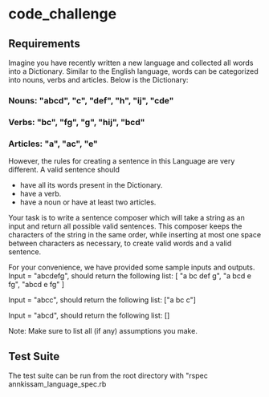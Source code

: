 # code_challenge

## Requirements
Imagine you have recently written a new language and collected all words into a Dictionary. Similar to the English language, words can be categorized into nouns, verbs and articles. Below is the Dictionary:

### Nouns: "abcd", "c", "def", "h", "ij", "cde"
### Verbs: "bc", "fg", "g", "hij", "bcd"
### Articles: "a", "ac", "e"

However, the rules for creating a sentence in this Language are very different. A valid sentence should
- have all its words present in the Dictionary.
- have a verb.
- have a noun or have at least two articles.

Your task is to write a sentence composer which will take a string as an input and return all possible valid sentences. This composer keeps the characters of the string in the same order, while inserting at most one space between characters as necessary, to create valid words and a valid sentence.

For your convenience, we have provided some sample inputs and outputs.
Input = "abcdefg", should return the following list:
[
"a bc def g",
"a bcd e fg",
"abcd e fg"
]

Input = "abcc", should return the following list:
["a bc c"]

Input = "abcd", should return the following list:
[]

Note: Make sure to list all (if any) assumptions you make.

## Test Suite

The test suite can be run from the root directory with "rspec annkissam_language_spec.rb
